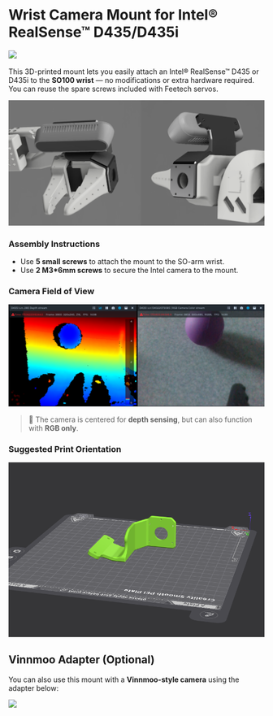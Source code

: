 # Wrist Camera Mount for Intel® RealSense™ D435/D435i

<img src="../../media/d435_mount.png" width="600" />

This 3D-printed mount lets you easily attach an Intel® RealSense™ D435 or D435i to the **SO100 wrist** — no modifications or extra hardware required.  
You can reuse the spare screws included with Feetech servos.



<img src="../../media/d435_mount_render.png" width="600" />

### Assembly Instructions

- Use **5 small screws** to attach the mount to the SO-arm wrist.  
- Use **2 M3*6mm screws** to secure the Intel camera to the mount.


### Camera Field of View  
<img src="../../media/d435_mount_view.png" width="600" />

> 📝 The camera is centered for **depth sensing**, but can also function with **RGB only**.



### Suggested Print Orientation  
<img src="../../media/d435_mount_print_orientation.png" width="600" />



## Vinnmoo Adapter (Optional)

You can also use this mount with a **Vinnmoo-style camera** using the adapter below:

<img src="../../media/d435_to_vinnmoo_adapter.png" width="600" />
